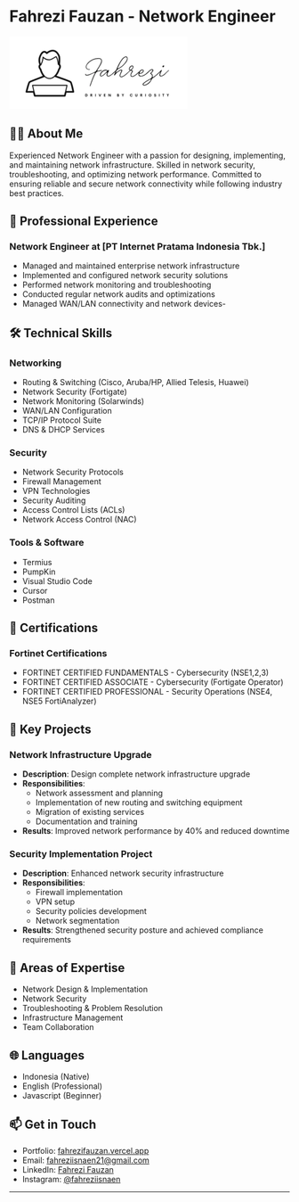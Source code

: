 # Fahrezi Fauzan - Network Engineer

<img src='https://raw.githubusercontent.com/fahreziisnaen/frz/refs/heads/main/frz.png' />

## 👨‍💻 About Me
Experienced Network Engineer with a passion for designing, implementing, and maintaining network infrastructure. Skilled in network security, troubleshooting, and optimizing network performance. Committed to ensuring reliable and secure network connectivity while following industry best practices.

## 🌟 Professional Experience

### Network Engineer at [PT Internet Pratama Indonesia Tbk.]
- Managed and maintained enterprise network infrastructure
- Implemented and configured network security solutions
- Performed network monitoring and troubleshooting
- Conducted regular network audits and optimizations
- Managed WAN/LAN connectivity and network devices- 

## 🛠 Technical Skills

### Networking
- Routing & Switching (Cisco, Aruba/HP, Allied Telesis, Huawei)
- Network Security (Fortigate)
- Network Monitoring (Solarwinds)
- WAN/LAN Configuration 
- TCP/IP Protocol Suite
- DNS & DHCP Services

### Security
- Network Security Protocols
- Firewall Management
- VPN Technologies
- Security Auditing
- Access Control Lists (ACLs)
- Network Access Control (NAC)

### Tools & Software
- Termius
- PumpKin
- Visual Studio Code
- Cursor
- Postman

## 📜 Certifications

### Fortinet Certifications
- FORTINET CERTIFIED FUNDAMENTALS - Cybersecurity (NSE1,2,3)
- FORTINET CERTIFIED ASSOCIATE - Cybersecurity (Fortigate Operator)
- FORTINET CERTIFIED PROFESSIONAL - Security Operations (NSE4, NSE5 FortiAnalyzer)


## 🎯 Key Projects

### Network Infrastructure Upgrade
- **Description**: Design complete network infrastructure upgrade
- **Responsibilities**:
  - Network assessment and planning
  - Implementation of new routing and switching equipment
  - Migration of existing services
  - Documentation and training
- **Results**: Improved network performance by 40% and reduced downtime

### Security Implementation Project
- **Description**: Enhanced network security infrastructure
- **Responsibilities**:
  - Firewall implementation
  - VPN setup
  - Security policies development
  - Network segmentation
- **Results**: Strengthened security posture and achieved compliance requirements

## 💼 Areas of Expertise
- Network Design & Implementation
- Network Security
- Troubleshooting & Problem Resolution
- Infrastructure Management
- Team Collaboration

## 🌐 Languages
- Indonesia (Native)
- English (Professional)
- Javascript (Beginner)

## 📫 Get in Touch
- Portfolio: [fahrezifauzan.vercel.app](https://fahrezifauzan.vercel.app)
- Email: fahreziisnaen21@gmail.com
- LinkedIn: [Fahrezi Fauzan](https://www.linkedin.com/in/fahrezifauzan)
- Instagram: [@fahreziisnaen](https://instagram.com/fahreziisnaen)

---
